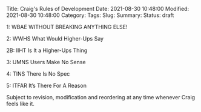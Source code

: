 Title: Craig's Rules of Development
Date: 2021-08-30 10:48:00
Modified: 2021-08-30 10:48:00
Category: 
Tags: 
Slug: 
Summary: 
Status: draft

1: WBAE
WITHOUT BREAKING ANYTHING ELSE!

2: WWHS
What Would Higher-Ups Say

2B: IIHT
    Is It a Higher-Ups Thing

3: UMNS
    Users Make No Sense

4: TINS
    There Is No Spec

5: ITFAR
It’s There For A Reason 


Subject to revision, modification and reordering at any time whenever Craig feels like it.